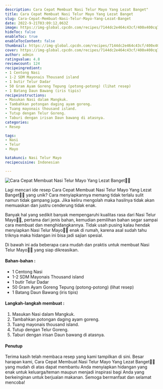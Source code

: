 ```yaml
---
description: Cara Cepat Membuat Nasi Telur Mayo Yang Lezat Banget"
title: Cara Cepat Membuat Nasi Telur Mayo Yang Lezat Banget
slug: Cara-Cepat-Membuat-Nasi-Telur-Mayo-Yang-Lezat-Banget
date: 2022-9-21T03:09:12.063Z
image: https://img-global.cpcdn.com/recipes/7144dc2e464c43cf/400x400cq70/photo.jpg
hideToc: false
enableToc: true
enableTocContent: false
thumbnail: https://img-global.cpcdn.com/recipes/7144dc2e464c43cf/400x400cq70/photo.jpg
cover: https://img-global.cpcdn.com/recipes/7144dc2e464c43cf/400x400cq70/photo.jpg
author: admin
ratingvalue: 4.8
reviewcount: 124
recipeingredient:
- 1 Centong Nasi
- 1-2 SDM Mayonais Thousand island
- 1 butir Telur Dadar
- 50 Gram Ayam Goreng Tepung (potong-potong) (lihat resep)
- 1 Batang Daun Bawang (iris tipis)
recipeinstructions:
- Masukan Nasi dalam Mangkuk.
- Tambahkan potongan daging ayam goreng.
- Tuang mayonais thousand island.
- Tutup dengan Telur Goreng.
- Taburi dengan irisan Daun bawang di atasnya.
categories:
- Resep

tags:
- Nasi
- Telur
- Mayo

katakunci: Nasi Telur Mayo
recipecuisine: Indonesian

---
```


![Cara Cepat Membuat Nasi Telur Mayo Yang Lezat Banget👩‍🍳](https://img-global.cpcdn.com/recipes/7144dc2e464c43cf/400x400cq70/photo.jpg)

Lagi mencari ide resep Cara Cepat Membuat Nasi Telur Mayo Yang Lezat Banget👩‍🍳 yang unik? Cara menyiapkannya memang tidak terlalu sulit namun tidak gampang juga. Jika keliru mengolah maka hasilnya tidak akan memuaskan dan justru cenderung tidak enak.

Banyak hal yang sedikit banyak mempengaruhi kualitas rasa dari Nasi Telur Mayo👩‍🍳, pertama dari jenis bahan, kemudian pemilihan bahan segar sampai cara membuat dan menghidangkannya. Tidak usah pusing kalau hendak menyiapkan Nasi Telur Mayo👩‍🍳 enak di rumah, karena asal sudah tahu triknya maka hidangan ini bisa jadi sajian spesial.

Di bawah ini ada beberapa cara mudah dan praktis untuk membuat Nasi Telur Mayo👩‍🍳 yang siap dikreasikan.

<!--inarticleads1-->

#### Bahan-bahan :

- 1 Centong Nasi
- 1-2 SDM Mayonais Thousand island
- 1 butir Telur Dadar
- 50 Gram Ayam Goreng Tepung (potong-potong) (lihat resep)
- 1 Batang Daun Bawang (iris tipis)

<!--inarticleads2-->

#### Langkah-langkah membuat :

1. Masukan Nasi dalam Mangkuk.
1. Tambahkan potongan daging ayam goreng.
1. Tuang mayonais thousand island.
1. Tutup dengan Telur Goreng.
1. Taburi dengan irisan Daun bawang di atasnya.

#### Penutup

Terima kasih telah membaca resep yang kami tampilkan di sini. Besar harapan kami, Cara Cepat Membuat Nasi Telur Mayo Yang Lezat Banget👩‍🍳 yang mudah di atas dapat membantu Anda menyiapkan hidangan yang enak untuk keluarga/teman maupun menjadi inspirasi bagi Anda yang berkeinginan untuk berjualan makanan. Semoga bermanfaat dan selamat mencoba!